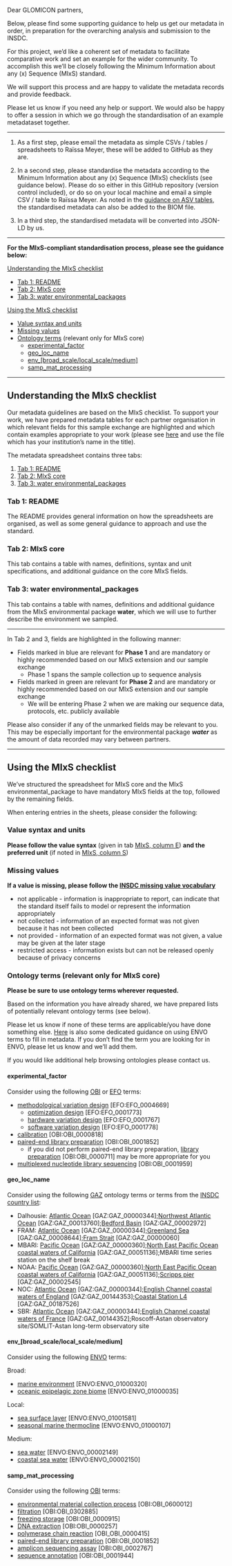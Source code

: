 Dear GLOMICON partners, 

Below, please find some supporting guidance to help us get our metadata in order, in preparation for the overarching analysis and submission to the INSDC. 

For this project, we’d like a coherent set of metadata to facilitate comparative work and set an example for the wider community. To accomplish this we’ll be closely following the Minimum Information about any (x) Sequence (MIxS) standard. 

We will support this process and are happy to validate the metadata records and provide feedback.

Please let us know if you need any help or support. We would also be happy to offer a session in which we go through the standardisation of an example metadataset together.

---

1. As a first step, please email the metadata as simple CSVs / tables / spreadsheets to Raïssa Meyer, these will be added to GitHub as they are. 

2. In a second step, please standardise the metadata according to the Minimum Information about any (x) Sequence (MIxS) checklists (see guidance below). Please do so either in this GitHub repository (version control included), or do so on your local machine and email a simple CSV / table to Raïssa Meyer. As noted in the [guidance on ASV tables](https://github.com/GLOMICON/intercomparison/blob/main/guidance/ASVtables.md#data-format), the standardised metadata can also be added to the BIOM file.

3. In a third step, the standardised metadata will be converted into JSON-LD by us. 

---

**For the MIxS-compliant standardisation process, please see the guidance below:**

[Understanding the MIxS checklist](https://github.com/GLOMICON/intercomparison/blob/main/guidance/1_metadata.md#understanding-the-mixs-checklist)
- [Tab 1: README](https://github.com/GLOMICON/intercomparison/blob/main/guidance/1_metadata.md#tab-1-readme)
- [Tab 2: MIxS core](https://github.com/GLOMICON/intercomparison/blob/main/guidance/metadata.md#tab-2-mixs-core)
- [Tab 3: water environmental_packages](https://github.com/GLOMICON/intercomparison/blob/main/guidance/metadata.md#tab-3-water-environmental_packages)
  
[Using the MIxS checklist](https://github.com/GLOMICON/intercomparison/blob/main/guidance/metadata.md#using-the-mixs-checklist)
- [Value syntax and units](https://github.com/GLOMICON/intercomparison/blob/main/guidance/metadata.md#value-syntax-and-units)
- [Missing values](https://github.com/GLOMICON/intercomparison/blob/main/guidance/metadata.md#missing-values)
- [Ontology terms](https://github.com/GLOMICON/intercomparison/blob/main/guidance/metadata.md#ontology-terms-relevant-only-for-mixs-core) (relevant only for MIxS core)
  - [experimental_factor](https://github.com/GLOMICON/intercomparison/blob/main/guidance/metadata.md#experimental_factor)
  - [geo_loc_name](https://github.com/GLOMICON/intercomparison/blob/main/guidance/metadata.md#geo_loc_name)
  - [env_[broad_scale/local_scale/medium]](https://github.com/GLOMICON/intercomparison/blob/main/guidance/metadata.md#env_broad_scalelocal_scalemedium)
  - [samp_mat_processing](https://github.com/GLOMICON/intercomparison/blob/main/guidance/metadata.md#samp_mat_processing)

--- 

## Understanding the MIxS checklist
Our metadata guidelines are based on the MIxS checklist. To support your work, we have prepared metadata tables for each partner organisation in which relevant fields for this sample exchange are highlighted and which contain examples appropriate to your work (please see [here](https://drive.google.com/drive/folders/16e5EKksO6G4TSGs-XX-KoWC6z5QGGHiO?usp=sharing) and use the file which has your institution’s name in the title). 

The metadata spreadsheet contains three tabs:
1. [Tab 1: README](https://github.com/GLOMICON/intercomparison/blob/main/guidance/1_metadata.md#tab-1-readme)
2. [Tab 2: MIxS core](https://github.com/GLOMICON/intercomparison/blob/main/guidance/metadata.md#tab-2-mixs-core)
3. [Tab 3: water environmental_packages](https://github.com/GLOMICON/intercomparison/blob/main/guidance/metadata.md#tab-3-water-environmental_packages)

### Tab 1: README
The README provides general information on how the spreadsheets are organised, as well as some general guidance to approach and use the standard.

### Tab 2: MIxS core
This tab contains a table with names, definitions, syntax and unit specifications, and additional guidance on the core MIxS fields. 

### Tab 3: water environmental_packages
This tab contains a table with names, definitions and additional guidance from the MIxS environmental package **water**, which we will use to further describe the environment we sampled. 

--- 

In Tab 2 and 3, fields are highlighted in the following manner:
- Fields marked in blue are relevant for **Phase 1** and are mandatory or highly recommended based on our MIxS extension and our sample exchange
  - Phase 1 spans the sample collection up to sequence analysis 
- Fields marked in green are relevant for **Phase 2** and are mandatory or highly recommended based on our MIxS extension and our sample exchange
  - We will be entering Phase 2 when we are making our sequence data, protocols, etc. publicly available

Please also consider if any of the unmarked fields may be relevant to you. This may be especially important for the environmental package **_water_** as the amount of data recorded may vary between partners.

---

## Using the MIxS checklist

We’ve structured the spreadsheet for MIxS core and the MIxS environmental_package to have mandatory MIxS fields at the top, followed by the remaining fields. 

When entering entries in the sheets, please consider the following:

### Value syntax and units
**Please follow the value syntax** (given in tab [MIxS, column E](https://docs.google.com/spreadsheets/d/1iT2DBokrXKkf25EWrUSNeXJXXd1e46um/edit#gid=937998399&range=E:E)) **and the preferred unit** (if noted in [MIxS, column S](https://docs.google.com/spreadsheets/d/1iT2DBokrXKkf25EWrUSNeXJXXd1e46um/edit#gid=937998399&range=S:S))

### Missing values
**If a value is missing, please follow the [INSDC missing value vocabulary](https://ena-docs.readthedocs.io/en/latest/submit/samples/missing-values.html)**
- not applicable - information is inappropriate to report, can indicate that the standard itself fails to model or represent the information appropriately
- not collected - information of an expected format was not given because it has not been collected
- not provided - information of an expected format was not given, a value may be given at the later stage
- restricted access - information exists but can not be released openly because of privacy concerns

### Ontology terms (relevant only for MIxS core)
**Please be sure to use ontology terms wherever requested.**

Based on the information you have already shared, we have prepared lists of potentially relevant ontology terms (see below). 

Please let us know if none of these terms are applicable/you have done something else. [Here](https://github.com/EnvironmentOntology/envo/wiki/ENVO-annotations-for-MIxS-v5) is also some dedicated guidance on using ENVO terms to fill in metadata. If you don’t find the term you are looking for in ENVO, please let us know and we’ll add them.

If you would like additional help browsing ontologies please contact us. 

#### experimental_factor

Consider using the following [OBI](https://www.ebi.ac.uk/ols/ontologies/obi) or [EFO](https://www.ebi.ac.uk/ols/ontologies/efo) terms: 
- [methodological variation design](https://www.ebi.ac.uk/ols/ontologies/efo/terms?iri=http%3A%2F%2Fwww.ebi.ac.uk%2Fefo%2FEFO_0004669&viewMode=All&siblings=true) [EFO:EFO_0004669]
  - [optimization design](https://www.ebi.ac.uk/ols/ontologies/efo/terms?iri=http%3A%2F%2Fwww.ebi.ac.uk%2Fefo%2FEFO_0001773&viewMode=All&siblings=true) [EFO:EFO_0001773]
  - [hardware variation design](https://www.ebi.ac.uk/ols/ontologies/efo/terms?iri=http%3A%2F%2Fwww.ebi.ac.uk%2Fefo%2FEFO_0001767&viewMode=All&siblings=true) [EFO:EFO_0001767]
  - [software variation design](https://www.ebi.ac.uk/ols/ontologies/efo/terms?iri=http%3A%2F%2Fwww.ebi.ac.uk%2Fefo%2FEFO_0001778&viewMode=All&siblings=true) [EFO:EFO_0001778]
- [calibration](https://www.ebi.ac.uk/ols/ontologies/obi/terms?iri=http%3A%2F%2Fpurl.obolibrary.org%2Fobo%2FOBI_0000818&viewMode=All&siblings=true) [OBI:OBI_0000818]
- [paired-end library preparation](https://www.ebi.ac.uk/ols/ontologies/obi/terms?iri=http%3A%2F%2Fpurl.obolibrary.org%2Fobo%2FOBI_0001852&viewMode=All&siblings=true) [OBI:OBI_0001852]
  - if you did not perform paired-end library preparation, [library preparation](https://www.ebi.ac.uk/ols/ontologies/obi/terms?iri=http%3A%2F%2Fpurl.obolibrary.org%2Fobo%2FOBI_0000711&viewMode=All&siblings=true) [OBI:OBI_0000711] may be more appropriate for you
- [multiplexed nucleotide library sequencing](https://www.ebi.ac.uk/ols/ontologies/obi/terms?iri=http%3A%2F%2Fpurl.obolibrary.org%2Fobo%2FOBI_0001959&viewMode=All&siblings=true) [OBI:OBI_0001959]

#### geo_loc_name
Consider using the following [GAZ](https://www.ebi.ac.uk/ols/ontologies/gaz) ontology terms or terms from the [INSDC country list](http://insdc.org/country.html):
- Dalhousie: [Atlantic Ocean](https://www.ebi.ac.uk/ols/ontologies/gaz/terms?iri=http%3A%2F%2Fpurl.obolibrary.org%2Fobo%2FGAZ_00000344&lang=en&viewMode=All&siblings=false) [GAZ:GAZ_00000344];[Northwest Atlantic Ocean](https://www.ebi.ac.uk/ols/ontologies/gaz/terms?iri=http%3A%2F%2Fpurl.obolibrary.org%2Fobo%2FGAZ_00013760&lang=en&viewMode=All&siblings=false) [GAZ:GAZ_00013760];[Bedford Basin](https://www.ebi.ac.uk/ols/ontologies/gaz/terms?iri=http%3A%2F%2Fpurl.obolibrary.org%2Fobo%2FGAZ_00002972) [GAZ:GAZ_00002972]
- FRAM: [Atlantic Ocean](https://www.ebi.ac.uk/ols/ontologies/gaz/terms?iri=http%3A%2F%2Fpurl.obolibrary.org%2Fobo%2FGAZ_00000344&lang=en&viewMode=All&siblings=false) [GAZ:GAZ_00000344];[Greenland Sea](https://www.ebi.ac.uk/ols/ontologies/gaz/terms?iri=http%3A%2F%2Fpurl.obolibrary.org%2Fobo%2FGAZ_00008644) [GAZ:GAZ_00008644];[Fram Strait](https://www.ebi.ac.uk/ols/ontologies/gaz/terms?iri=http%3A%2F%2Fpurl.obolibrary.org%2Fobo%2FGAZ_00000060) [GAZ:GAZ_00000060]
- MBARI: [Pacific Ocean](https://www.ebi.ac.uk/ols/ontologies/gaz/terms?iri=http%3A%2F%2Fpurl.obolibrary.org%2Fobo%2FGAZ_00000360&lang=en&viewMode=All&siblings=false) [GAZ:GAZ_00000360];[North East Pacific Ocean coastal waters of California](https://www.ebi.ac.uk/ols/ontologies/gaz/terms?iri=http%3A%2F%2Fpurl.obolibrary.org%2Fobo%2FGAZ_00051136) [GAZ:GAZ_00051136];MBARI time series station on the shelf break
- NOAA: [Pacific Ocean](https://www.ebi.ac.uk/ols/ontologies/gaz/terms?iri=http%3A%2F%2Fpurl.obolibrary.org%2Fobo%2FGAZ_00000360&lang=en&viewMode=All&siblings=false) [GAZ:GAZ_00000360];[North East Pacific Ocean coastal waters of California](https://www.ebi.ac.uk/ols/ontologies/gaz/terms?iri=http%3A%2F%2Fpurl.obolibrary.org%2Fobo%2FGAZ_00051136) [GAZ:GAZ_00051136];[Scripps pier](https://www.ebi.ac.uk/ols/ontologies/gaz/terms?iri=http%3A%2F%2Fpurl.obolibrary.org%2Fobo%2FGAZ_00002545) [GAZ:GAZ_00002545]
- NOC: [Atlantic Ocean](https://www.ebi.ac.uk/ols/ontologies/gaz/terms?iri=http%3A%2F%2Fpurl.obolibrary.org%2Fobo%2FGAZ_00000344&lang=en&viewMode=All&siblings=false) [GAZ:GAZ_00000344];[English Channel coastal waters of England](https://www.ebi.ac.uk/ols/ontologies/gaz/terms?iri=http%3A%2F%2Fpurl.obolibrary.org%2Fobo%2FGAZ_00144353) [GAZ:GAZ_00144353];[Coastal Station L4](https://www.ebi.ac.uk/ols/ontologies/gaz/terms?iri=http%3A%2F%2Fpurl.obolibrary.org%2Fobo%2FGAZ_00187526) [GAZ:GAZ_00187526]
- SBR: [Atlantic Ocean](https://www.ebi.ac.uk/ols/ontologies/gaz/terms?iri=http%3A%2F%2Fpurl.obolibrary.org%2Fobo%2FGAZ_00000344&lang=en&viewMode=All&siblings=false) [GAZ:GAZ_00000344];[English Channel coastal waters of France](https://www.ebi.ac.uk/ols/ontologies/gaz/terms?iri=http%3A%2F%2Fpurl.obolibrary.org%2Fobo%2FGAZ_00144352) [GAZ:GAZ_00144352];Roscoff-Astan observatory site/SOMLIT-Astan long-term observatory site

#### env_[broad_scale/local_scale/medium]
Consider using the following [ENVO](https://www.ebi.ac.uk/ols/ontologies/envo) terms:

Broad:
- [marine environment](https://www.ebi.ac.uk/ols/ontologies/envo/terms?iri=http%3A%2F%2Fpurl.obolibrary.org%2Fobo%2FENVO_01000320&viewMode=All&siblings=true) [ENVO:ENVO_01000320]
- [oceanic epipelagic zone biome](https://www.ebi.ac.uk/ols/ontologies/envo/terms?iri=http%3A%2F%2Fpurl.obolibrary.org%2Fobo%2FENVO_01000035&viewMode=All&siblings=false) [ENVO:ENVO_01000035]

Local:
- [sea surface layer](https://www.ebi.ac.uk/ols/ontologies/envo/terms?iri=http%3A%2F%2Fpurl.obolibrary.org%2Fobo%2FENVO_01001581) [ENVO:ENVO_01001581]
- [seasonal marine thermocline](https://www.ebi.ac.uk/ols/ontologies/envo/terms?iri=http%3A%2F%2Fpurl.obolibrary.org%2Fobo%2FENVO_01000107) [ENVO:ENVO_01000107]

Medium:
- [sea water](https://www.ebi.ac.uk/ols/ontologies/envo/terms?iri=http%3A%2F%2Fpurl.obolibrary.org%2Fobo%2FENVO_00002149) [ENVO:ENVO_00002149]
- [coastal sea water](https://www.ebi.ac.uk/ols/ontologies/envo/terms?iri=http%3A%2F%2Fpurl.obolibrary.org%2Fobo%2FENVO_00002150) [ENVO:ENVO_00002150]

#### samp_mat_processing
Consider using the following [OBI](https://www.ebi.ac.uk/ols/ontologies/obi) terms:
- [environmental material collection process](https://www.ebi.ac.uk/ols/ontologies/obi/terms?iri=http%3A%2F%2Fpurl.obolibrary.org%2Fobo%2FOBI_0600012&viewMode=All&siblings=true) [OBI:OBI_0600012]
- [filtration](https://www.ebi.ac.uk/ols/ontologies/obi/terms?iri=http%3A%2F%2Fpurl.obolibrary.org%2Fobo%2FOBI_0302885&viewMode=All&siblings=true) [OBI:OBI_0302885]
- [freezing storage](https://www.ebi.ac.uk/ols/ontologies/obi/terms?iri=http%3A%2F%2Fpurl.obolibrary.org%2Fobo%2FOBI_0000915&viewMode=All&siblings=true) [OBI:OBI_0000915]
- [DNA extraction](https://www.ebi.ac.uk/ols/ontologies/obi/terms?iri=http%3A%2F%2Fpurl.obolibrary.org%2Fobo%2FOBI_0000257&viewMode=All&siblings=true) [OBI:OBI_0000257]
- [polymerase chain reaction](https://www.ebi.ac.uk/ols/ontologies/obi/terms?iri=http%3A%2F%2Fpurl.obolibrary.org%2Fobo%2FOBI_0000415&viewMode=All&siblings=true) [OBI_OBI_0000415]
- [paired-end library preparation](https://www.ebi.ac.uk/ols/ontologies/obi/terms?iri=http%3A%2F%2Fpurl.obolibrary.org%2Fobo%2FOBI_0001852&viewMode=All&siblings=true) [OBI:OBI_0001852]
- [amplicon sequencing assay](https://www.ebi.ac.uk/ols/ontologies/obi/terms?iri=http%3A%2F%2Fpurl.obolibrary.org%2Fobo%2FOBI_0002767&viewMode=All&siblings=true) [OBI:OBI_0002767]
- [sequence annotation](https://www.ebi.ac.uk/ols/ontologies/obi/terms?iri=http%3A%2F%2Fpurl.obolibrary.org%2Fobo%2FOBI_0001944&viewMode=All&siblings=true) [OBI:OBI_0001944]

 
 
 
 
